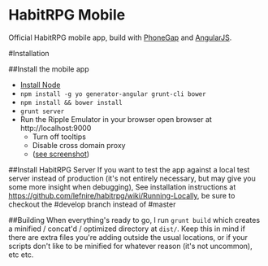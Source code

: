 HabitRPG Mobile
===============

Official HabitRPG mobile app, build with [PhoneGap](http://cordova.apache.org/) and [AngularJS](http://angularjs.org/).

#Installation

##Install the mobile app
 * [Install Node](http://nodejs.org/)
 * `npm install -g yo generator-angular grunt-cli bower`
 * `npm install && bower install`
 * `grunt server`
 * Run the Ripple Emulator in your browser open browser at http://localhost:9000
   * Turn off tooltips
   * Disable cross domain proxy
   * ([see screenshot](https://www.evernote.com/shard/s17/sh/21bb281f-db1f-4940-b614-844e4fa513e9/b3ba8e94153c9fe7668d07f2fa0f1eec))

##Install HabitRPG Server
If you want to test the app against a local test server instead of production (it's not entirely necessary, but may give you
some more insight when debugging), See installation instructions at https://github.com/lefnire/habitrpg/wiki/Running-Locally,
be sure to checkout the #develop branch instead of #master

##Building
When everything's ready to go, I run `grunt build` which creates a minified / concat'd / optimized directory at `dist/`.
Keep this in mind if there are extra files you're adding outside the usual locations, or if your scripts don't like to
be minified for whatever reason (it's not uncommon), etc etc.